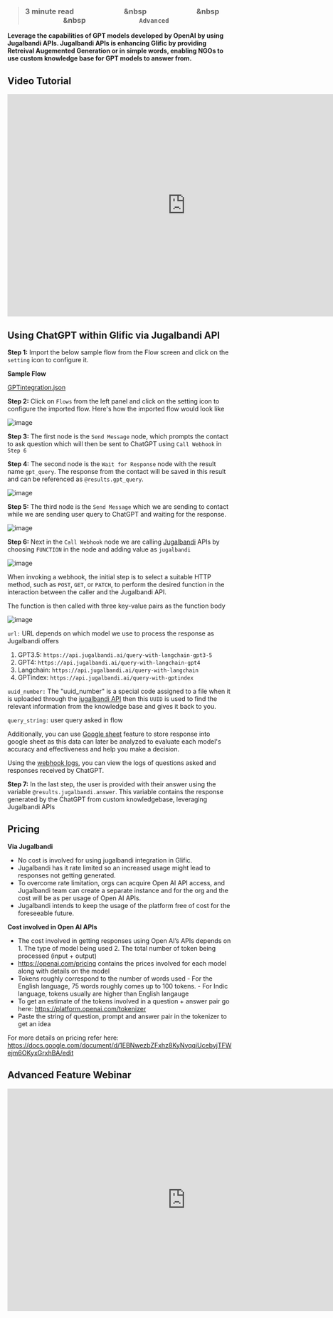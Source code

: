 > ### **3 minute read &nbsp; &nbsp; &nbsp; &nbsp; &nbsp; &nbsp; &nbsp; &nbsp; &nbsp; &nbsp; &nbsp; &nbsp; &nbsp; &nbsp; &nbsp &nbsp; &nbsp; &nbsp; &nbsp; &nbsp; &nbsp; &nbsp; &nbsp; &nbsp; &nbsp; &nbsp; &nbsp; &nbsp; &nbsp; &nbsp &nbsp; &nbsp; &nbsp; &nbsp; &nbsp; &nbsp; &nbsp; &nbsp; &nbsp; &nbsp; &nbsp; &nbsp; &nbsp; &nbsp; &nbsp &nbsp; &nbsp; &nbsp; &nbsp; &nbsp; &nbsp; &nbsp; &nbsp; &nbsp; &nbsp; &nbsp; &nbsp; &nbsp; &nbsp; &nbsp; `Advanced`**

**Leverage the capabilities of GPT models developed by OpenAI by using Jugalbandi APIs. Jugalbandi APIs is enhancing Glific by providing Retreival Augemented Generation or in simple words, enabling NGOs to use custom knowledge base for GPT models to answer from.**

## Video Tutorial


<iframe width="800" height="500" src="https://www.youtube.com/embed/cE84OP0Uz8E" title="YouTube video player" frameborder="0" allow="accelerometer; autoplay; clipboard-write; encrypted-media; gyroscope; picture-in-picture; web-share" allowfullscreen></iframe>

## Using ChatGPT within Glific via Jugalbandi API

**Step 1:** Import the below sample flow from the Flow screen and click on the `setting` icon to configure it.

**Sample Flow**

[GPTintegration.json](https://storage.googleapis.com/cc-tides/GPTintegration%20(2).json)

**Step 2:** Click on `Flows` from the left panel and click on the setting icon to configure the imported flow. Here's how the imported flow would look like

![image](https://github.com/glific/docs/assets/40158831/3b73c25e-3bb3-44f4-9b8b-2fce8760a7cf)

**Step 3:** The first node is the `Send Message` node, which prompts the contact to ask question which will then be sent to ChatGPT using `Call Webhook` in `Step 6`

**Step 4:** The second node is the `Wait for Response` node with the result name `gpt_query`. The response from the contact will be saved in this result and can be referenced as `@results.gpt_query`.

![image](https://github.com/glific/docs/assets/40158831/a91c2a31-55b7-4fea-a8f5-ffd8a914f942)

**Step 5:** The third node is the `Send Message` which we are sending to contact while we are sending user query to ChatGPT and waiting for the response.

![image](https://github.com/glific/docs/assets/40158831/0da1319e-6a62-4dc1-a523-63fcd63304fe)

**Step 6:** Next in the `Call Webhook` node we are calling [Jugalbandi](https://www.jugalbandi.ai/) APIs by choosing `FUNCTION` in the node and adding value as `jugalbandi`

![image](https://github.com/glific/docs/assets/40158831/6dd12db6-3e08-4569-854b-1ae6acf22c2f)

When invoking a webhook, the initial step is to select a suitable HTTP method, such as `POST`, `GET`, or `PATCH`, to perform the desired function in the interaction between the caller and the Jugalbandi API.

The function is then called with three key-value pairs as the function body

![image](https://github.com/glific/docs/assets/40158831/7f509016-f7fd-43c8-83c1-b133dd95a7dc)

`url:` URL depends on which model we use to process the response as Jugalbandi offers 

1. GPT3.5: `https://api.jugalbandi.ai/query-with-langchain-gpt3-5`
1. GPT4: `https://api.jugalbandi.ai/query-with-langchain-gpt4`
1. Langchain: `https://api.jugalbandi.ai/query-with-langchain`
1. GPTindex: `https://api.jugalbandi.ai/query-with-gptindex`

`uuid_number:` The "uuid_number" is a special code assigned to a file when it is uploaded through the  [jugalbandi API](https://api.jugalbandi.ai/docs#/Document%20Store/upload_files_upload_files_post)  then this `UUID` is used to find the relevant information from the knowledge base and gives it back to you.

`query_string:` user query asked in flow

Additionally, you can use [Google sheet](https://glific.github.io/docs/docs/Product%20Features/Flows/Flow%20Actions/Link%20Google%20Sheets/) feature to store response into google sheet as this data can later be analyzed to evaluate each model's accuracy and effectiveness and help you make a decision.

Using the [webhook logs](https://glific.github.io/docs/docs/Product%20Features/Flows/Flow%20Actions/Call%20a%20webhook/#checking-webhook-logs), you can view the logs of questions asked and responses received by ChatGPT.

**Step 7:** In the last step, the user is provided with their answer using the variable `@results.jugalbandi.answer`. This variable contains the response generated by the ChatGPT from custom knowledgebase, leveraging Jugalbandi APIs

## Pricing 
**Via Jugalbandi**

- No cost is involved for using jugalbandi integration in Glific. 
- Jugalbandi has it rate limited so an increased usage might lead to responses not getting generated. 
- To overcome rate limitation, orgs can acquire Open AI API access, and Jugalbandi team can create a separate instance and for the org and the cost will be as per usage of Open AI APIs. 
- Jugalbandi intends to keep the usage of the platform free of cost for the foreseeable future. 

**Cost involved in Open AI APIs**
- The cost involved in getting responses using Open AI’s APIs depends on 
      1. The type of model being used 
      2. The total number of token being processed (input + output) 
- https://openai.com/pricing contains the prices involved for each model along with details on the model
- Tokens roughly correspond to the number of words used
      - For the English language, 75 words roughly comes up to 100 tokens.
      - For Indic language, tokens usually are higher than English langauge
- To get an estimate of the tokens involved in a question + answer pair go here: https://platform.openai.com/tokenizer
- Paste the string of question, prompt and answer pair in the tokenizer to get an idea

For more details on pricing refer here: https://docs.google.com/document/d/1EBNwezbZFxhz8KyNyqqiUcebyjTFWejm6OKyxGrxhBA/edit

## Advanced Feature Webinar

<iframe width="800" height="500" src="https://www.youtube.com/embed/9fWOfnOFB9I" title="YouTube video player" frameborder="0" allow="accelerometer; autoplay; clipboard-write; encrypted-media; gyroscope; picture-in-picture; web-share" allowfullscreen></iframe>
